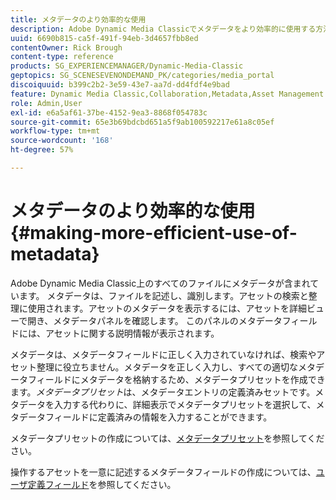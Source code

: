 ```yaml
---
title: メタデータのより効率的な使用
description: Adobe Dynamic Media Classicでメタデータをより効率的に使用する方法を説明します。
uuid: 6690b815-ca5f-491f-94eb-3d4657fbb8ed
contentOwner: Rick Brough
content-type: reference
products: SG_EXPERIENCEMANAGER/Dynamic-Media-Classic
geptopics: SG_SCENESEVENONDEMAND_PK/categories/media_portal
discoiquuid: b399c2b2-3e59-43e7-aa7d-dd4fdf4e9bad
feature: Dynamic Media Classic,Collaboration,Metadata,Asset Management
role: Admin,User
exl-id: e6a5af61-37be-4152-9ea3-8868f054783c
source-git-commit: 65e3b69bdcbd651a5f9ab100592217e61a8c05ef
workflow-type: tm+mt
source-wordcount: '168'
ht-degree: 57%

---
```


# メタデータのより効率的な使用{#making-more-efficient-use-of-metadata}

Adobe Dynamic Media Classic上のすべてのファイルにメタデータが含まれています。 メタデータは、ファイルを記述し、識別します。アセットの検索と整理に使用されます。アセットのメタデータを表示するには、アセットを詳細ビューで開き、メタデータパネルを確認します。 このパネルのメタデータフィールドには、アセットに関する説明情報が表示されます。

メタデータは、メタデータフィールドに正しく入力されていなければ、検索やアセット整理に役立ちません。メタデータを正しく入力し、すべての適切なメタデータフィールドにメタデータを格納するため、メタデータプリセットを作成できます。*メタデータプリセット*&#x200B;は、メタデータエントリの定義済みセットです。メタデータを入力する代わりに、詳細表示でメタデータプリセットを選択して、メタデータフィールドに定義済みの情報を入力することができます。

メタデータプリセットの作成については、[メタデータプリセット](application-setup.md#metadata_presets)を参照してください。

操作するアセットを一意に記述するメタデータフィールドの作成については、[ユーザ定義フィールド](application-setup.md#user_defined_fields)を参照してください。

